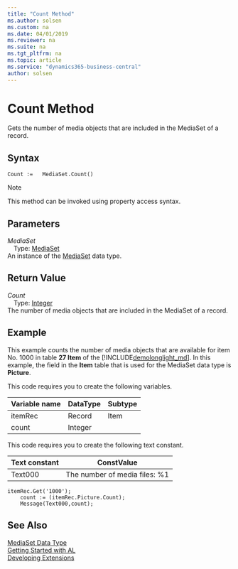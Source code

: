 ```yaml
---
title: "Count Method"
ms.author: solsen
ms.custom: na
ms.date: 04/01/2019
ms.reviewer: na
ms.suite: na
ms.tgt_pltfrm: na
ms.topic: article
ms.service: "dynamics365-business-central"
author: solsen
---
```

[//]: # (START>DO_NOT_EDIT)
[//]: # (IMPORTANT:Do not edit any of the content between here and the END>DO_NOT_EDIT.)
[//]: # (Any modifications should be made in the .xml files in the ModernDev repo.)
# Count Method
Gets the number of media objects that are included in the MediaSet of a record.


## Syntax
```
Count :=   MediaSet.Count()
```
> [!NOTE]  
> This method can be invoked using property access syntax.  

## Parameters
*MediaSet*  
&emsp;Type: [MediaSet](mediaset-data-type.md)  
An instance of the [MediaSet](mediaset-data-type.md) data type.  

## Return Value
*Count*  
&emsp;Type: [Integer](../integer/integer-data-type.md)  
The number of media objects that are included in the MediaSet of a record.  


[//]: # (IMPORTANT: END>DO_NOT_EDIT)

## Example  
 This example counts the number of media objects that are available for item No. 1000 in table **27 Item** of the  [!INCLUDE[demolonglight_md](../includes/demolonglight_md.md)]. In this example, the field in the **Item** table that is used for the MediaSet data type is **Picture**.  

This code requires you to create the following variables.

|Variable name|DataType|Subtype|  
|-------------------|--------------|-------------|  
|itemRec|Record|Item|  
|count|Integer||  

 This code requires you to create the following text constant.  

|  Text constant  |  ConstValue  |  
|-----------------|--------------|  
|Text000|The number of media files: %1|  

```  
itemRec.Get('1000');  
    count := (itemRec.Picture.Count);  
    Message(Text000,count);  
```  

## See Also
[MediaSet Data Type](mediaset-data-type.md)  
[Getting Started with AL](../../devenv-get-started.md)  
[Developing Extensions](../../devenv-dev-overview.md)
